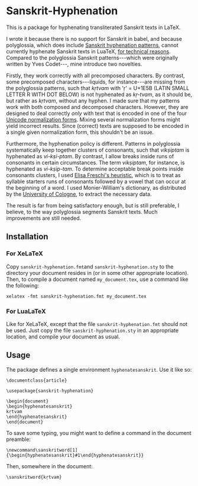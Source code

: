 # Sanskrit-Hyphenation

This is a package for hyphenating transliterated Sanskrit texts in LaTeX.

I wrote it because there is no support for Sanskrit in babel, and because
polyglossia, which does include [Sanskrit hyphenation
patterns](https://github.com/hyphenation/tex-hyphen/blob/47a97a7db314f5774120925d92a51b0eeae4f799/hyph-utf8/tex/generic/hyph-utf8/patterns/tex/hyph-sa.tex),
cannot currently hyphenate Sanskrit texts in LuaTeX, [for technical
reasons](https://tex.stackexchange.com/questions/283567/error-polyglossia-for-sanskrit-and-hindi-with-lualatex-but-not-with-xelatex).
Compared to the polyglossia Sanskrit patterns---which were originally written by
Yves Codet---, mine introduce two novelties.

Firstly, they work correctly with all precomposed characters. By contrast, some
precomposed characters---liquids, for instance---are missing from the
polyglossia patterns, such that _kṛtvam_ with 'ṛ' = U+1E5B (LATIN SMALL LETTER R
WITH DOT BELOW) is not hyphenated as _kṛ-tvam_, as it should be, but rather as
_kṛtvam_, without any hyphen. I made sure that my patterns work with both
composed and decomposed characters. However, they are designed to deal correctly
_only_ with text that is encoded in one of the four [Unicode normalization
forms](https://unicode.org/reports/tr15). Mixing several normalization forms
might yield incorrect results. Since (correct) texts are supposed to be encoded
in a single given normalization form, this shouldn't be an issue.

Furthermore, the hyphenation policy is different. Patterns in polyglossia
systematically keep together clusters of consonants, such that _vikṣiptam_ is
hyphenated as _vi-kṣi-ptam_. By contrast, I allow breaks inside runs of
consonants in certain circumstances. The term _vikṣiptam_, for instance, is
hyphenated as _vi-kṣip-tam_. To determine acceptable break points inside
consonants clusters, I used [Elisa Freschi's
heuristic](http://elisafreschi.com/2014/06/17/hyphenation-in-transliterated-sanskrit-texts/),
which is to treat as syllable starters runs of consonants followed by a vowel
that can occur at the beginning of a word. I used Monier-William's dictionary,
as distributed by the [University of
Cologne](https://www.sanskrit-lexicon.uni-koeln.de), to extract the necessary
data.

The result is far from being satisfactory enough, but is still preferable, I
believe, to the way polyglossia segments Sanskrit texts. Much improvements are
still needed.

## Installation

### For XeLaTeX

Copy `sanskrit-hyphenation.fmt`and `sanskrit-hyphenation.sty` to the directory
your document resides in (or in some other appropriate location). Then, to
compile a document named `my_document.tex`, use a command like the following:

	xelatex -fmt sanskrit-hyphenation.fmt my_document.tex

### For LuaLaTeX

Like for XeLaTeX, except that the file `sanskrit-hyphenation.fmt` should not be
used. Just copy the file `sanskrit-hyphenation.sty` in an appropriate location,
and compile your document as usual.

## Usage

The package defines a single environment `hyphenatesanskrit`. Use it like so:

	\documentclass{article}

	\usepackage{sanskrit-hyphenation}

	\begin{document}
	\begin{hyphenatesanskrit}
	kṛtvam
	\end{hyphenatesanskrit}
	\end{document}

To save some typing, you might want to define a command in the document preamble:

	\newcommand\sanskritword[1]{\begin{hyphenatesanskrit}#1\end{hyphenatesanskrit}}

Then, somewhere in the document:

	\sanskritword{kṛtvam}
